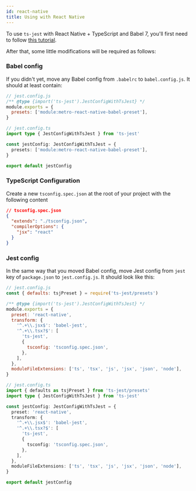 ```yaml
---
id: react-native
title: Using with React Native
---
```


To use `ts-jest` with React Native + TypeScript and Babel 7, you'll first need to follow [this tutorial](https://reactnative.dev/blog/2018/05/07/using-typescript-with-react-native).

After that, some little modifications will be required as follows:

### Babel config

If you didn't yet, move any Babel config from `.babelrc` to `babel.config.js`. It should at least contain:

```js tab
// jest.config.js
/** @type {import('ts-jest').JestConfigWithTsJest} */
module.exports = {
  presets: ['module:metro-react-native-babel-preset'],
}
```

```ts tab
// jest.config.ts
import type { JestConfigWithTsJest } from 'ts-jest'

const jestConfig: JestConfigWithTsJest = {
  presets: ['module:metro-react-native-babel-preset'],
}

export default jestConfig
```

### TypeScript Configuration

Create a new `tsconfig.spec.json` at the root of your project with the following content

```json
// tsconfig.spec.json
{
  "extends": "./tsconfig.json",
  "compilerOptions": {
    "jsx": "react"
  }
}
```

### Jest config

In the same way that you moved Babel config, move Jest config from `jest` key of `package.json` to `jest.config.js`. It should look like this:

```js tab
// jest.config.js
const { defaults: tsjPreset } = require('ts-jest/presets')

/** @type {import('ts-jest').JestConfigWithTsJest} */
module.exports = {
  preset: 'react-native',
  transform: {
    '^.+\\.jsx$': 'babel-jest',
    '^.+\\.tsx?$': [
      'ts-jest',
      {
        tsconfig: 'tsconfig.spec.json',
      },
    ],
  },
  moduleFileExtensions: ['ts', 'tsx', 'js', 'jsx', 'json', 'node'],
}
```

```ts tab
// jest.config.ts
import { defaults as tsjPreset } from 'ts-jest/presets'
import type { JestConfigWithTsJest } from 'ts-jest'

const jestConfig: JestConfigWithTsJest = {
  preset: 'react-native',
  transform: {
    '^.+\\.jsx$': 'babel-jest',
    '^.+\\.tsx?$': [
      'ts-jest',
      {
        tsconfig: 'tsconfig.spec.json',
      },
    ],
  },
  moduleFileExtensions: ['ts', 'tsx', 'js', 'jsx', 'json', 'node'],
}

export default jestConfig
```
